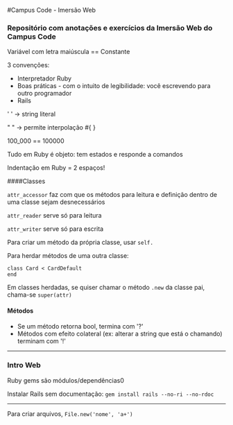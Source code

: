 #Campus Code - Imersão Web
### Repositório com anotações e exercícios da Imersão Web do Campus Code

Variável com letra maiúscula == Constante

3 convenções:
* Interpretador Ruby
* Boas práticas - com o intuito de legibilidade: você escrevendo para outro programador
* Rails

' ' -> string literal

" " -> permite interpolação #{ }

100_000 == 100000

Tudo em Ruby é objeto: tem estados e responde a comandos

Indentação em Ruby = 2 espaços!

####Classes

`attr_accessor` faz com que os métodos para leitura e definição dentro de uma classe sejam desnecessários

`attr_reader` serve só para leitura

`attr_writer` serve só para escrita

Para criar um método da própria classe, usar `self.`

Para herdar métodos de uma outra classe:
```
class Card < CardDefault
end
```

Em classes herdadas, se quiser chamar o método `.new` da classe pai, chama-se `super(attr)`

#### Métodos
* Se um método retorna bool, termina com '?'
* Métodos com efeito colateral (ex: alterar a string que está o chamando) terminam com '!'

-----

### Intro Web

Ruby gems são módulos/dependências0

Instalar Rails sem documentação: `gem install rails --no-ri --no-rdoc`

-----
Para criar arquivos, `File.new('nome', 'a+')`
